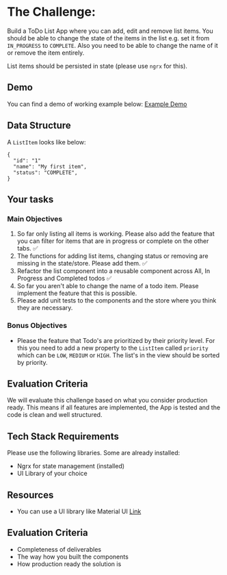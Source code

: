 # The Challenge:

Build a ToDo List App where you can add, edit and remove list items. You should be able to change the state of the items in the list e.g. set it from `IN_PROGRESS` to `COMPLETE`. Also you need to be able to change the name of it or remove the item entirely.

List items should be persisted in state (please use `ngrx` for this). 

## Demo

You can find a demo of working example below:
[Example Demo](https://todo-list-redux-nextjs-swart.vercel.app/)

## Data Structure

A `ListItem` looks like below:

```
{
  "id": "1"
  "name": "My first item",
  "status": "COMPLETE",
}
```

## Your tasks

### Main Objectives

1. So far only listing all items is working. Please also add the feature that you can filter for items that are in progress or complete on the other tabs. ✅
2. The functions for adding list items, changing status or removing are missing in the state/store. Please add them. ✅
3. Refactor the list component into a reusable component across All, In Progress and Completed todos ✅
4. So far you aren't able to change the name of a todo item. Please implement the feature that this is possible. 
5. Please add unit tests to the components and the store where you think they are necessary.

### Bonus Objectives

-  Please the feature that Todo's are prioritized by their priority level. For this you need to add a new property to the `ListItem` called `priority` which can be `LOW`, `MEDIUM` or `HIGH`. The list's in the view should be sorted by priority.


## Evaluation Criteria

We will evaluate this challenge based on what you consider production ready. This means if all features are implemented, the App is tested and the code is clean and well structured.

## Tech Stack Requirements

Please use the following libraries. Some are already installed:

- Ngrx for state management (installed)
- UI Library of your choice

## Resources
- You can use a UI library like Material UI [Link](https://v14.material.angular.io/guide/getting-started)

## Evaluation Criteria

- Completeness of deliverables
- The way how you built the components
- How production ready the solution is

